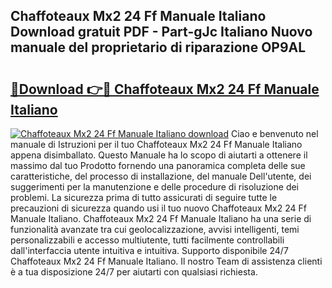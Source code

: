 ## Chaffoteaux Mx2 24 Ff Manuale Italiano Download gratuit PDF - Part-gJc Italiano Nuovo manuale del proprietario di riparazione OP9AL

# <h2><a href="http://dffqxl2.blite.top/?on=Chaffoteaux+Mx2+24+Ff+Manuale+Italiano">🔗Download 👉🔴 Chaffoteaux Mx2 24 Ff Manuale Italiano</a></h2>

[![Chaffoteaux Mx2 24 Ff Manuale Italiano download](https://i.imgur.com/lujVjoI.png)](http://dffqxl2.blite.top/?on=Chaffoteaux+Mx2+24+Ff+Manuale+Italiano)
Ciao e benvenuto nel manuale di Istruzioni per il tuo Chaffoteaux Mx2 24 Ff Manuale Italiano appena disimballato. Questo Manuale ha lo scopo di aiutarti a ottenere il massimo dal tuo Prodotto fornendo una panoramica completa delle sue caratteristiche, del processo di installazione, del manuale Dell'utente, dei suggerimenti per la manutenzione e delle procedure di risoluzione dei problemi. La sicurezza prima di tutto assicurati di seguire tutte le precauzioni di sicurezza quando usi il tuo nuovo Chaffoteaux Mx2 24 Ff Manuale Italiano. Chaffoteaux Mx2 24 Ff Manuale Italiano ha una serie di funzionalità avanzate tra cui geolocalizzazione, avvisi intelligenti, temi personalizzabili e accesso multiutente, tutti facilmente controllabili dall'interfaccia utente intuitiva e intuitiva. Supporto disponibile 24/7 Chaffoteaux Mx2 24 Ff Manuale Italiano. Il nostro Team di assistenza clienti è a tua disposizione 24/7 per aiutarti con qualsiasi richiesta.
